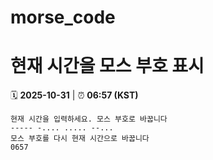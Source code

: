 # morse_code
# 현재 시간을 모스 부호 표시
<!-- MORSE_TIME_START -->
🗓️ **2025-10-31** | ⏰ **06:57 (KST)**

```
현재 시간을 입력하세요. 모스 부호로 바꿉니다
----- -.... ..... --...
모스 부호를 다시 현재 시간으로 바꿉니다
0657
```
<!-- MORSE_TIME_END -->
